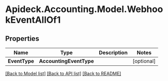 # Apideck.Accounting.Model.WebhookEventAllOf1

## Properties

Name | Type | Description | Notes
------------ | ------------- | ------------- | -------------
**EventType** | **AccountingEventType** |  | [optional] 

[[Back to Model list]](../README.md#documentation-for-models) [[Back to API list]](../README.md#documentation-for-api-endpoints) [[Back to README]](../README.md)

